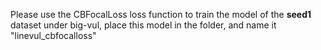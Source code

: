 Please use the CBFocalLoss loss function to train the model of the **seed1** dataset under big-vul, place this model in the folder, and name it "linevul_cbfocalloss"